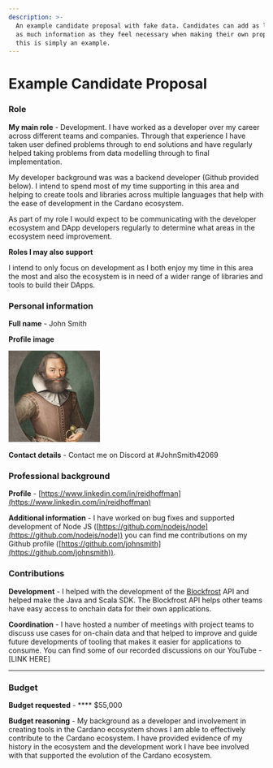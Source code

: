 ```yaml
---
description: >-
  An example candidate proposal with fake data. Candidates can add as little or
  as much information as they feel necessary when making their own proposals,
  this is simply an example.
---
```


# Example Candidate Proposal

### Role

**My main role** - Development. I have worked as a developer over my career across different teams and companies. Through that experience I have taken user defined problems through to end solutions and have regularly helped taking problems from data modelling through to final implementation.&#x20;

My developer background was was a backend developer (Github provided below). I intend to spend most of my time supporting in this area and helping to create tools and libraries across multiple languages that help with the ease of development in the Cardano ecosystem.

As part of my role I would expect to be communicating with the developer ecosystem and DApp developers regularly to determine what areas in the ecosystem need improvement.

**Roles I may also support**

I intend to only focus on development as I both enjoy my time in this area the most and also the ecosystem is in need of a wider range of libraries and tools to build their DApps.



### Personal information

**Full name** - John Smith

**Profile image**

![](<../../.gitbook/assets/johnsmith (1).png>)

**Contact details** - Contact me on Discord at #JohnSmith42069



### **Professional background**

**Profile** - [https://www.linkedin.com/in/reidhoffman](https://www.linkedin.com/in/reidhoffman)

**Additional information** - I have worked on bug fixes and supported development of Node JS ([https://github.com/nodejs/node](https://github.com/nodejs/node)) you can find me contributions on my Github profile ([https://github.com/johnsmith](https://github.com/johnsmith)).



### **Contributions**

**Development** - I helped with the development of the [Blockfrost](https://blockfrost.io) API and helped make the Java and Scala SDK. The Blockfrost API helps other teams have easy access to onchain data for their own applications.

**Coordination** - I have hosted a number of meetings with project teams to discuss use cases for on-chain data and that helped to improve and guide future developments of tooling that makes it easier for applications to consume. You can find some of our recorded discussions on our YouTube - \[LINK HERE]

****

### **Budget**

**Budget requested** - **** $55,000

**Budget reasoning** - My background as a developer and involvement in creating tools in the Cardano ecosystem shows I am able to effectively contribute to the Cardano ecosystem. I have provided evidence of my history in the ecosystem and the development work I have bee involved with that supported the evolution of the Cardano ecosystem.
